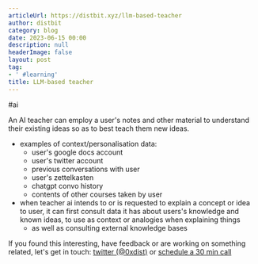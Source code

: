 ```yaml
---
articleUrl: https://distbit.xyz/llm-based-teacher
author: distbit
category: blog
date: 2023-06-15 00:00
description: null
headerImage: false
layout: post
tag:
- ' #learning'
title: LLM-based teacher
---
```


#ai 


An AI teacher can employ a user's notes and other material to understand their existing ideas so as to best teach them new ideas.
- examples of context/personalisation data:
	- user's google docs account
	- user's twitter account
	- previous conversations with user
	- user's zettelkasten
	- chatgpt convo history
	- contents of other courses taken by user
- when teacher ai intends to or is requested to explain a concept or idea to user, it can first consult data it has about users's knowledge and known ideas, to use as context or analogies when explaining things
	- as well as consulting external knowledge bases

If you found this interesting, have feedback or are working on something related, let's get in touch: [twitter (@0xdist)](https://twitter.com/0xdist) or [schedule a 30 min call](https://cal.com/distbit/30min)